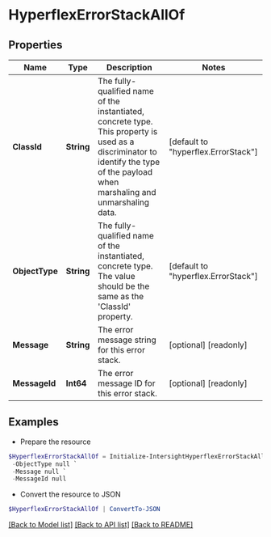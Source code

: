 # HyperflexErrorStackAllOf
## Properties

Name | Type | Description | Notes
------------ | ------------- | ------------- | -------------
**ClassId** | **String** | The fully-qualified name of the instantiated, concrete type. This property is used as a discriminator to identify the type of the payload when marshaling and unmarshaling data. | [default to "hyperflex.ErrorStack"]
**ObjectType** | **String** | The fully-qualified name of the instantiated, concrete type. The value should be the same as the &#39;ClassId&#39; property. | [default to "hyperflex.ErrorStack"]
**Message** | **String** | The error message string for this error stack. | [optional] [readonly] 
**MessageId** | **Int64** | The error message ID for this error stack. | [optional] [readonly] 

## Examples

- Prepare the resource
```powershell
$HyperflexErrorStackAllOf = Initialize-IntersightHyperflexErrorStackAllOf  -ClassId null `
 -ObjectType null `
 -Message null `
 -MessageId null
```

- Convert the resource to JSON
```powershell
$HyperflexErrorStackAllOf | ConvertTo-JSON
```

[[Back to Model list]](../README.md#documentation-for-models) [[Back to API list]](../README.md#documentation-for-api-endpoints) [[Back to README]](../README.md)

